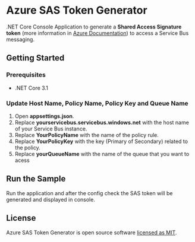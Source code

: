 # Azure SAS Token Generator

.NET Core Console Application to generate a **Shared Access Signature token** (more information in [Azure Documentation](https://docs.microsoft.com/bs-latn-ba/azure/service-bus-messaging/service-bus-sas#generate-a-shared-access-signature-token)) to access a Service Bus messaging.

## Getting Started

### Prerequisites

- .NET Core 3.1

### Update Host Name, Policy Name, Policy Key and Queue Name

1. Open **appsettings.json**.
2. Replace **yourservicebus.servicebus.windows.net** with the host name of your Service Bus instance.
3. Replace **YourPolicyName** with the name of the policy rule.
4. Replace **YourPolicyKey** with the key (Primary of Secondary) related to the policy.
5. Replace **yourQueueName** with the name of the queue that you want to acess

## Run the Sample
Run the application and after the config check the SAS token will be generated and displayed in console.

## License

Azure SAS Token Generator is open source software [licensed as MIT](https://github.com/davipviana/az-sas-token-generator/blob/master/LICENSE).